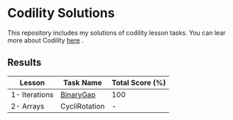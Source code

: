 # Codility Solutions

This repository includes my solutions of codility lesson tasks.
You can lear more about Codility [here](https://app.codility.com/programmers/lessons/) .

## Results

Lesson | Task Name | Total Score (%)
---------|----------|---------
1- Iterations | [BinaryGap](./Lesson1/BinaryGap/ReadMe.md) | 100
2- Arrays | CycliRotation| -
